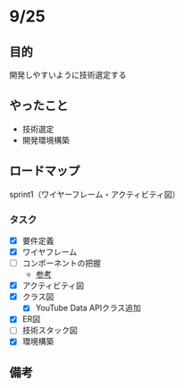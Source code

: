# 9/25
## 目的
開発しやすいように技術選定する

## やったこと
- 技術選定
- 開発環境構築

## ロードマップ
sprint1（ワイヤーフレーム・アクティビティ図）
### タスク
- [x] 要件定義
- [x] ワイヤフレーム
- [ ] コンポーネントの把握
  - [参考](https://zenn.dev/overflow_offers/articles/20220523-component-design-best-practice)
- [x] アクティビティ図
- [x] クラス図
  - [x] YouTube Data APIクラス追加
- [x] ER図
- [ ] 技術スタック図
- [x] 環境構築

## 備考

